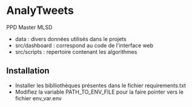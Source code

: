 # AnalyTweets

PPD Master MLSD

* data : divers données utilisés dans le projets
* src/dashboard : correspond au code de l'interface web
* src/scripts : repertoire contenant les algorithmes 

## Installation

* Installer les biblliothèques présentes dans le fichier requirements.txt
* Modifiez la variable PATH_TO_ENV_FILE pour la faire pointer vers le fichier env_var.env


